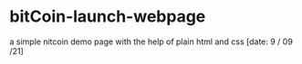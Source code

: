 # bitCoin-launch-webpage
a simple nitcoin demo page with the help of plain html and css [date: 9 / 09 /21] 
